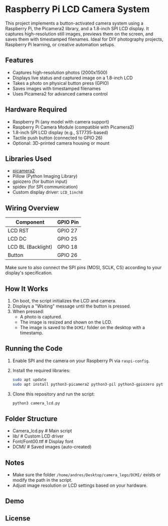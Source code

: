 # Raspberry Pi LCD Camera System

This project implements a button-activated camera system using a Raspberry Pi, the Picamera2 library, and a 1.8-inch SPI LCD display. It captures high-resolution still images, previews them on the screen, and saves them with timestamped filenames. Ideal for DIY photography projects, Raspberry Pi learning, or creative automation setups.

## Features

- Captures high-resolution photos (2000x1500)
- Displays live status and captured image on a 1.8-inch LCD
- Takes a photo on physical button press (GPIO)
- Saves images with timestamped filenames
- Uses Picamera2 for advanced camera control

## Hardware Required

- Raspberry Pi (any model with camera support)
- Raspberry Pi Camera Module (compatible with Picamera2)
- 1.8-inch SPI LCD display (e.g., ST7735-based)
- Tactile push button (connected to GPIO 26)
- Optional: 3D-printed camera housing or mount

## Libraries Used

- [picamera2](https://github.com/raspberrypi/picamera2)
- Pillow (Python Imaging Library)
- gpiozero (for button input)
- spidev (for SPI communication)
- Custom display driver: `LCD_1inch8`

## Wiring Overview

| Component           | GPIO Pin |
|--------------------|----------|
| LCD RST            | GPIO 27  |
| LCD DC             | GPIO 25  |
| LCD BL (Backlight) | GPIO 18  |
| Button             | GPIO 26  |

Make sure to also connect the SPI pins (MOSI, SCLK, CS) according to your display's specification.

## How It Works

1. On boot, the script initializes the LCD and camera.
2. Displays a "Waiting" message until the button is pressed.
3. When pressed:
    - A photo is captured.
    - The image is resized and shown on the LCD.
    - The image is saved to the `DCMI/` folder on the desktop with a timestamp.

## Running the Code

1. Enable SPI and the camera on your Raspberry Pi via `raspi-config`.
2. Install the required libraries:

    ```bash
    sudo apt update
    sudo apt install python3-picamera2 python3-pil python3-gpiozero python3-spidev
    ```

3. Clone this repository and run the script:

    ```bash
    python3 camera_lcd.py
    ```

## Folder Structure
- Camera_lcd.py # Main script
- lib/ # Custom LCD driver
- Font/Font00.ttf # Display font
- DCMI/ # Saved images (auto-created)


## Notes

- Make sure the folder `/home/andres/Desktop/camera_lego/DCMI/` exists or modify the path in the script.
- Adjust image resolution or LCD settings based on your hardware.

## Demo



## License


